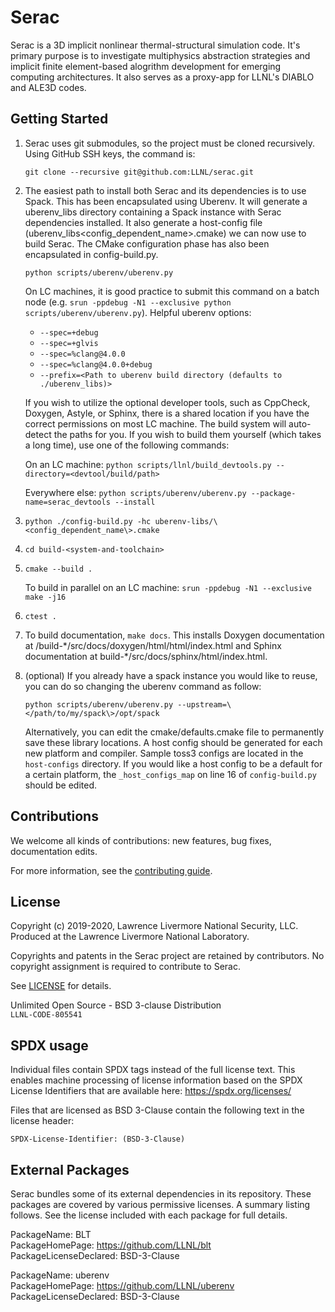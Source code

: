 Serac
====

Serac is a 3D implicit nonlinear thermal-structural simulation code. It's primary purpose is to investigate multiphysics abstraction strategies and implicit finite element-based alogrithm development for emerging computing architectures. It also serves as a proxy-app for LLNL's DIABLO and ALE3D codes.

Getting Started
------
1.  Serac uses git submodules, so the project must be cloned recursively. Using GitHub SSH keys, the command is:

    `git clone --recursive git@github.com:LLNL/serac.git`  
  
2.  The easiest path to install both Serac and its dependencies is to use Spack. This has been encapsulated using Uberenv. It will generate a uberenv_libs directory containing a Spack instance with Serac dependencies installed. It also generate a host-config file (uberenv_libs\<config_dependent_name\>.cmake) we can now use to build Serac. The CMake configuration phase has also been encapsulated in config-build.py.
  
    `python scripts/uberenv/uberenv.py`
  
    On LC machines, it is good practice to submit this command on a batch node (e.g. `srun -ppdebug -N1 --exclusive python scripts/uberenv/uberenv.py`). Helpful uberenv options:  
    * `--spec=+debug`
    * `--spec=+glvis`
    * `--spec=%clang@4.0.0`
    * `--spec=%clang@4.0.0+debug`
    * `--prefix=<Path to uberenv build directory (defaults to ./uberenv_libs)>`

    If you wish to utilize the optional developer tools, such as CppCheck, Doxygen, Astyle, or Sphinx, 
    there is a shared location if you have the correct permissions on most LC machine.  The build system
    will auto-detect the paths for you.  If you wish to build them yourself (which takes a long time), 
    use one of the following commands:

    On an LC machine:
      `python scripts/llnl/build_devtools.py --directory=<devtool/build/path>`

    Everywhere else:
      `python scripts/uberenv/uberenv.py --package-name=serac_devtools --install`

3. `python ./config-build.py -hc uberenv-libs/\<config_dependent_name\>.cmake`

4. `cd build-<system-and-toolchain>`

5. `cmake --build .`

    To build in parallel on an LC machine:
      `srun -ppdebug -N1 --exclusive make -j16`

6.  `ctest .`

7.  To build documentation, `make docs`. This installs Doxygen documentation at /build-\*/src/docs/doxygen/html/html/index.html and Sphinx documentation at build-\*/src/docs/sphinx/html/index.html.

8.  (optional) If you already have a spack instance you would like to reuse, you can do so changing the uberenv command as follow:

    `python scripts/uberenv/uberenv.py --upstream=\</path/to/my/spack\>/opt/spack`

    Alternatively, you can edit the cmake/defaults.cmake file to permanently save these library locations. A host config should be generated for each new platform and compiler. Sample toss3 configs are located in the `host-configs` directory. If you would like a host config to be a default for a certain platform, the `_host_configs_map` on line 16 of `config-build.py` should be edited.

Contributions
-------------

We welcome all kinds of contributions: new features, bug fixes, documentation edits.

For more information, see the [contributing guide](./CONTRIBUTING.md).

License
-------

Copyright (c) 2019-2020, Lawrence Livermore National Security, LLC. 
Produced at the Lawrence Livermore National Laboratory.

Copyrights and patents in the Serac project are retained by contributors.
No copyright assignment is required to contribute to Serac.

See [LICENSE](./LICENSE) for details.

Unlimited Open Source - BSD 3-clause Distribution  
`LLNL-CODE-805541`

SPDX usage
-----------

Individual files contain SPDX tags instead of the full license text.
This enables machine processing of license information based on the SPDX
License Identifiers that are available here: https://spdx.org/licenses/

Files that are licensed as BSD 3-Clause contain the following
text in the license header:

    SPDX-License-Identifier: (BSD-3-Clause)

External Packages
-----------------

Serac bundles some of its external dependencies in its repository.  These
packages are covered by various permissive licenses.  A summary listing
follows.  See the license included with each package for full details.


[//]: # (Note: The spaces at the end of each line below add line breaks)

PackageName: BLT  
PackageHomePage: https://github.com/LLNL/blt  
PackageLicenseDeclared: BSD-3-Clause  

PackageName: uberenv  
PackageHomePage: https://github.com/LLNL/uberenv  
PackageLicenseDeclared: BSD-3-Clause  
